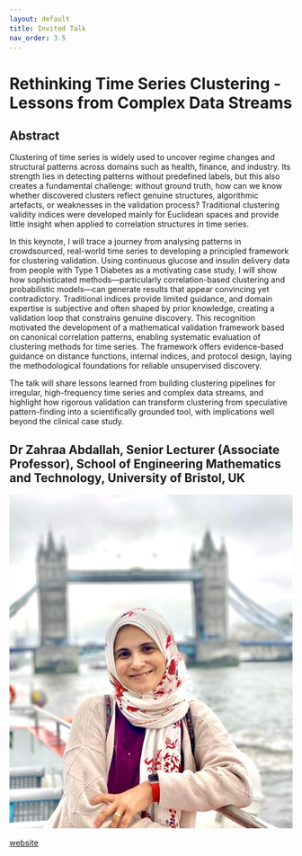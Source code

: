 ```yaml
---
layout: default
title: Invited Talk
nav_order: 3.5
---
```

# Rethinking Time Series Clustering - Lessons from Complex Data Streams

## Abstract
Clustering of time series is widely used to uncover regime changes and structural patterns across domains such as health, finance, and industry. Its strength lies in detecting patterns without predefined labels, but this also creates a fundamental challenge: without ground truth, how can we know whether discovered clusters reflect genuine structures, algorithmic artefacts, or weaknesses in the validation process? Traditional clustering validity indices were developed mainly for Euclidean spaces and provide little insight when applied to correlation structures in time series.

In this keynote, I will trace a journey from analysing patterns in crowdsourced, real-world time series to developing a principled framework for clustering validation. Using continuous glucose and insulin delivery data from people with Type 1 Diabetes as a motivating case study, I will show how sophisticated methods—particularly correlation-based clustering and probabilistic models—can generate results that appear convincing yet contradictory. Traditional indices provide limited guidance, and domain expertise is subjective and often shaped by prior knowledge, creating a validation loop that constrains genuine discovery. This recognition motivated the development of a mathematical validation framework based on canonical correlation patterns, enabling systematic evaluation of clustering methods for time series. The framework offers evidence-based guidance on distance functions, internal indices, and protocol design, laying the methodological foundations for reliable unsupervised discovery.

The talk will share lessons learned from building clustering pipelines for irregular, high-frequency time series and complex data streams, and highlight how rigorous validation can transform clustering from speculative pattern-finding into a scientifically grounded tool, with implications well beyond the clinical case study.

## Dr Zahraa Abdallah, Senior Lecturer (Associate Professor), School of Engineering Mathematics and Technology, University of Bristol, UK

![Zahraa Abdallah](<Profile_Photo_Zahraa.jpg>)



[website](https://research-information.bris.ac.uk/en/persons/zahraa-s-abdallah)
